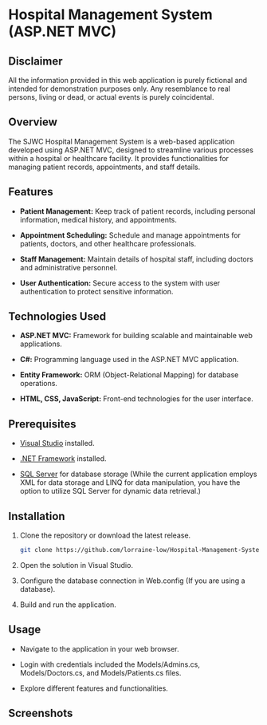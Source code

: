 # Hospital Management System (ASP.NET MVC)

## Disclaimer
All the information provided in this web application is purely fictional and intended for demonstration purposes only. Any resemblance to real persons, living or dead, or actual events is purely coincidental.

## Overview
The SJWC Hospital Management System is a web-based application developed using ASP.NET MVC, designed to streamline various processes within a hospital or healthcare facility. It provides functionalities for managing patient records, appointments, and staff details.

## Features
- **Patient Management:** Keep track of patient records, including personal information, medical history, and appointments.

- **Appointment Scheduling:** Schedule and manage appointments for patients, doctors, and other healthcare professionals.

- **Staff Management:** Maintain details of hospital staff, including doctors and administrative personnel.

- **User Authentication:** Secure access to the system with user authentication to protect sensitive information.

## Technologies Used
- **ASP.NET MVC:** Framework for building scalable and maintainable web applications.

- **C#:** Programming language used in the ASP.NET MVC application.

- **Entity Framework:** ORM (Object-Relational Mapping) for database operations.

- **HTML, CSS, JavaScript:** Front-end technologies for the user interface.

## Prerequisites
- [Visual Studio](https://visualstudio.microsoft.com/) installed.

- [.NET Framework](https://dotnet.microsoft.com/download/dotnet-framework) installed.

- [SQL Server](https://www.microsoft.com/en-us/sql-server/sql-server-downloads) for database storage (While the current application employs XML for data storage and LINQ for data manipulation, you have the option to utilize SQL Server for dynamic data retrieval.)

## Installation
1. Clone the repository or download the latest release.
   ```bash
   git clone https://github.com/lorraine-low/Hospital-Management-System.git
   
2. Open the solution in Visual Studio.
   
4. Configure the database connection in Web.config (If you are using a database).
   
6. Build and run the application.

## Usage
- Navigate to the application in your web browser.

- Login with credentials included the Models/Admins.cs, Models/Doctors.cs, and Models/Patients.cs files.

- Explore different features and functionalities.

## Screenshots
<to include>
